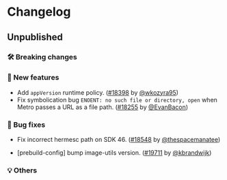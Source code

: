 # Changelog

## Unpublished

### 🛠 Breaking changes

### 🎉 New features

- Add `appVersion` runtime policy. ([#18398](https://github.com/expo/expo/pull/18398) by [@wkozyra95](https://github.com/wkozyra95))
- Fix symbolication bug `ENOENT: no such file or directory, open` when Metro passes a URL as a file path. ([#18255](https://github.com/expo/expo/pull/18255) by [@EvanBacon](https://github.com/EvanBacon))

### 🐛 Bug fixes

- Fix incorrect hermesc path on SDK 46. ([#18548](https://github.com/expo/expo/pull/18548) by [@thespacemanatee](https://github.com/thespacemanatee))

- [prebuild-config] bump image-utils version. ([#19711]([https://github.com/expo/expo/pull/19711) by [@kbrandwijk](https://github.com/kbrandwijk))

### 💡 Others
